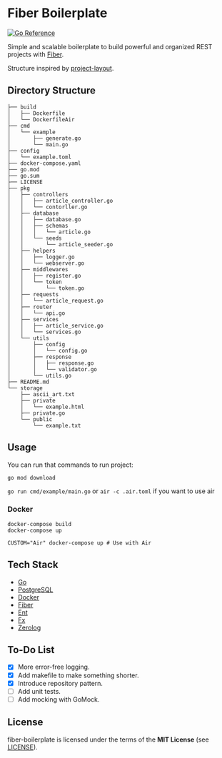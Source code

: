 # Fiber Boilerplate
[![Go Reference](https://pkg.go.dev/badge/github.com/efectn/fiber-boilerplate.svg)](https://pkg.go.dev/github.com/efectn/fiber-boilerplate)

Simple and scalable boilerplate to build powerful and organized REST projects with [Fiber](https://github.com/gofiber/fiber). 

Structure inspired by [project-layout](https://github.com/golang-standards/project-layout).

## Directory Structure

```
├── build
│   ├── Dockerfile
│   └── DockerfileAir
├── cmd
│   └── example
│       ├── generate.go
│       └── main.go
├── config
│   └── example.toml
├── docker-compose.yaml
├── go.mod
├── go.sum
├── LICENSE
├── pkg
│   ├── controllers
│   │   ├── article_controller.go
│   │   └── contorller.go
│   ├── database
│   │   ├── database.go
│   │   ├── schemas
│   │   │   └── article.go
│   │   └── seeds
│   │       └── article_seeder.go
│   ├── helpers
│   │   ├── logger.go
│   │   └── webserver.go
│   ├── middlewares
│   │   ├── register.go
│   │   └── token
│   │       └── token.go
│   ├── requests
│   │   └── article_request.go
│   ├── router
│   │   └── api.go
│   ├── services
│   │   ├── article_service.go
│   │   └── services.go
│   └── utils
│       ├── config
│       │   └── config.go
│       ├── response
│       │   ├── response.go
│       │   └── validator.go
│       └── utils.go
├── README.md
└── storage
    ├── ascii_art.txt
    ├── private
    │   └── example.html
    ├── private.go
    └── public
        └── example.txt
```

## Usage
You can run that commands to run project:

```go mod download```

```go run cmd/example/main.go``` or ```air -c .air.toml``` if you want to use air

### Docker
```shell
docker-compose build
docker-compose up

CUSTOM="Air" docker-compose up # Use with Air
```

## Tech Stack
- [Go](https://go.dev)
- [PostgreSQL](https://www.postgresql.org)
- [Docker](https://www.docker.com/)
- [Fiber](https://github.com/gofiber/fiber)
- [Ent](https://github.com/ent/ent)
- [Fx](https://github.com/uber-go/fx)
- [Zerolog](https://github.com/rs/zerolog)

## To-Do List
- [x] More error-free logging.
- [x] Add makefile to make something shorter.
- [x] Introduce repository pattern.
- [ ] Add unit tests.
- [ ] Add mocking with GoMock.

## License
fiber-boilerplate is licensed under the terms of the **MIT License** (see [LICENSE](LICENSE)).
